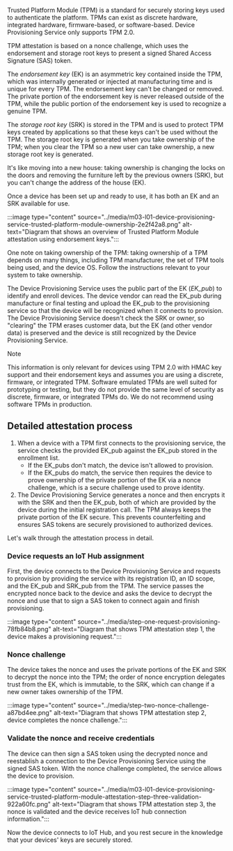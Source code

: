 
Trusted Platform Module (TPM) is a standard for securely storing keys used to authenticate the platform. TPMs can exist as discrete hardware, integrated hardware, firmware-based, or software-based. Device Provisioning Service only supports TPM 2.0.

TPM attestation is based on a nonce challenge, which uses the endorsement and storage root keys to present a signed Shared Access Signature (SAS) token.

The *endorsement key* (EK) is an asymmetric key contained inside the TPM, which was internally generated or injected at manufacturing time and is unique for every TPM. The endorsement key can't be changed or removed. The private portion of the endorsement key is never released outside of the TPM, while the public portion of the endorsement key is used to recognize a genuine TPM.

The *storage root key* (SRK) is stored in the TPM and is used to protect TPM keys created by applications so that these keys can't be used without the TPM. The storage root key is generated when you take ownership of the TPM; when you clear the TPM so a new user can take ownership, a new storage root key is generated.

It's like moving into a new house: taking ownership is changing the locks on the doors and removing the furniture left by the previous owners (SRK), but you can't change the address of the house (EK).

Once a device has been set up and ready to use, it has both an EK and an SRK available for use.

:::image type="content" source="../media/m03-l01-device-provisioning-service-trusted-platform-module-ownership-2e2f42a8.png" alt-text="Diagram that shows an overview of Trusted Platform Module attestation using endorsement keys.":::

One note on taking ownership of the TPM: taking ownership of a TPM depends on many things, including TPM manufacturer, the set of TPM tools being used, and the device OS. Follow the instructions relevant to your system to take ownership.

The Device Provisioning Service uses the public part of the EK (*EK\_pub*) to identify and enroll devices. The device vendor can read the EK\_pub during manufacture or final testing and upload the EK\_pub to the provisioning service so that the device will be recognized when it connects to provision. The Device Provisioning Service doesn't check the SRK or owner, so "clearing" the TPM erases customer data, but the EK (and other vendor data) is preserved and the device is still recognized by the Device Provisioning Service.

> [!NOTE]
> This information is only relevant for devices using TPM 2.0 with HMAC key support and their endorsement keys and assumes you are using a discrete, firmware, or integrated TPM. Software emulated TPMs are well suited for prototyping or testing, but they do not provide the same level of security as discrete, firmware, or integrated TPMs do. We do not recommend using software TPMs in production.

## Detailed attestation process

1. When a device with a TPM first connects to the provisioning service, the service checks the provided EK\_pub against the EK\_pub stored in the enrollment list.
   * If the EK\_pubs don't match, the device isn't allowed to provision.
   * If the EK\_pubs do match, the service then requires the device to prove ownership of the private portion of the EK via a nonce challenge, which is a secure challenge used to prove identity.
1. The Device Provisioning Service generates a nonce and then encrypts it with the SRK and then the EK\_pub, both of which are provided by the device during the initial registration call. The TPM always keeps the private portion of the EK secure. This prevents counterfeiting and ensures SAS tokens are securely provisioned to authorized devices.

Let's walk through the attestation process in detail.

### Device requests an IoT Hub assignment

First, the device connects to the Device Provisioning Service and requests to provision by providing the service with its registration ID, an ID scope, and the EK\_pub and SRK\_pub from the TPM. The service passes the encrypted nonce back to the device and asks the device to decrypt the nonce and use that to sign a SAS token to connect again and finish provisioning.

:::image type="content" source="../media/step-one-request-provisioning-78fb84b8.png" alt-text="Diagram that shows TPM attestation step 1, the device makes a provisioning request.":::

### Nonce challenge

The device takes the nonce and uses the private portions of the EK and SRK to decrypt the nonce into the TPM; the order of nonce encryption delegates trust from the EK, which is immutable, to the SRK, which can change if a new owner takes ownership of the TPM.

:::image type="content" source="../media/step-two-nonce-challenge-a87bd4ee.png" alt-text="Diagram that shows TPM attestation step 2, device completes the nonce challenge.":::

### Validate the nonce and receive credentials

The device can then sign a SAS token using the decrypted nonce and reestablish a connection to the Device Provisioning Service using the signed SAS token. With the nonce challenge completed, the service allows the device to provision.

:::image type="content" source="../media/m03-l01-device-provisioning-service-trusted-platform-module-attestation-step-three-validation-922a60fc.png" alt-text="Diagram that shows TPM attestation step 3, the nonce is validated and the device receives IoT hub connection information.":::

Now the device connects to IoT Hub, and you rest secure in the knowledge that your devices' keys are securely stored.

